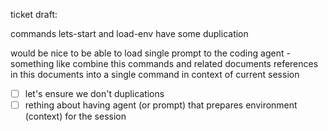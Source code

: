 ticket draft:

commands lets-start and load-env have some duplication

would be nice to be able to load single prompt to the coding agent - something like combine this commands and related documents references in this documents into a single command in context of current session

- [ ] let's ensure we don't duplications
- [ ] rething about having agent (or prompt) that prepares environment (context) for the session
